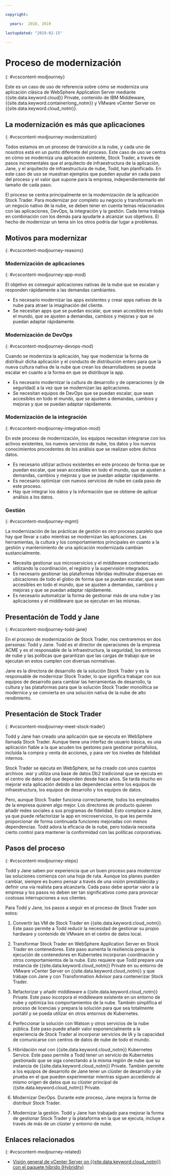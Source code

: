 ```yaml
---

copyright:

  years:  2016, 2019

lastupdated: "2019-02-15"

---
```


# Proceso de modernización
{: #vcscontent-modjourney}

Este es un caso de uso de referencia sobre cómo se moderniza una aplicación clásica de WebSphere Application Server mediante {{site.data.keyword.cloud}} Private, contenido de IBM Middleware, {{site.data.keyword.containerlong_notm}} y VMware vCenter Server on {{site.data.keyword.cloud_notm}}.

## La modernización es más que aplicaciones
{: #vcscontent-modjourney-modernization}

Todos estamos en un proceso de transición a la nube, y cada uno de nosotros está en un punto diferente del proceso. Este caso de uso se centra en cómo se moderniza una aplicación existente, Stock Trader, a través de pasos incrementales que el arquitecto de infraestructura de la aplicación, Jane, y el arquitecto de infraestructura de nube, Todd, han planificado. En este caso de uso se muestran ejemplos que pueden ayudar en cada paso del proceso y el valor que supone para la empresa, independientemente del tamaño de cada paso.

El proceso se centra principalmente en la modernización de la aplicación Stock Trader. Para modernizar por completo su negocio y transformarlo en un negocio nativo de la nube, se deben tener en cuenta temas relacionados con las aplicaciones, DevOps, la integración y la gestión. Cada tema trabaja en combinación con los demás para ayudarle a alcanzar sus objetivos. El hecho de modernizar un tema sin los otros podría dar lugar a problemas.

## Motivos para modernizar
{: #vcscontent-modjourney-reasons}

### Modernización de aplicaciones
{: #vcscontent-modjourney-app-mod}

El objetivo es conseguir aplicaciones nativas de la nube que se escalan y responden rápidamente a las demandas cambiantes.

* Es necesario modernizar las apps existentes y crear apps nativas de la nube para atraer la imaginación del cliente.
* Se necesitan apps que se puedan escalar, que sean accesibles en todo el mundo, que se ajusten a demandas, cambios y mejoras y que se puedan adaptar rápidamente.

### Modernización de DevOps
{: #vcscontent-modjourney-devops-mod}

Cuando se moderniza la aplicación, hay que modernizar la forma de distribuir dicha aplicación y el conducto de distribución entero para que la nueva cultura nativa de la nube que crean los desarrolladores se pueda escalar en cuanto a la forma en que se distribuye la app.

* Es necesario modernizar la cultura de desarrollo y de operaciones (y de seguridad) a la vez que se modernizan las aplicaciones.
* Se necesitan equipos de DevOps que se puedan escalar, que sean accesibles en todo el mundo, que se ajusten a demandas, cambios y mejoras y que se puedan adaptar rápidamente.

###  Modernización de la integración
{: #vcscontent-modjourney-integration-mod}

En este proceso de modernización, los equipos necesitan integrarse con los activos existentes, los nuevos servicios de nube, los datos y los nuevos conocimientos procedentes de los análisis que se realizan sobre dichos datos.

* Es necesario utilizar activos existentes en este proceso de forma que se puedan escalar, que sean accesibles en todo el mundo, que se ajusten a demandas, cambios y mejoras y que se puedan adaptar rápidamente.
* Es necesario optimizar con nuevos servicios de nube en cada paso de este proceso.
* Hay que integrar los datos y la información que se obtiene de aplicar análisis a los datos.

### Gestión
{: #vcscontent-modjourney-mgmt}

La modernización de las prácticas de gestión es otro proceso paralelo que hay que llevar a cabo mientras se modernizan las aplicaciones. Las herramientas, la cultura y los comportamientos principales en cuanto a la gestión y mantenimiento de una aplicación modernizada cambian sustancialmente.

* Necesita gestionar sus microservicios y el middleware contenerizado utilizando la coordinación, el registro y la supervisión integrados.
* Es necesario gestionar las plataformas híbridas multinube dispersas en ubicaciones de todo el globo de forma que se puedan escalar, que sean accesibles en todo el mundo, que se ajusten a demandas, cambios y mejoras y que se puedan adaptar rápidamente.
* Es necesario automatizar la forma de gestionar más de una nube y las aplicaciones y el middleware que se ejecutan en las mismas.

## Presentación de Todd y Jane
{: #vcscontent-modjourney-todd-jane}

En el proceso de modernización de Stock Trader, nos centraremos en dos personas: Todd y Jane. Todd es el director de operaciones de la empresa ACME y es el responsable de la infraestructura, la seguridad, los entornos de nube y las políticas que garantizan que las cargas de trabajo que se ejecutan en estos cumplen con diversas normativas.

Jane es la directora de desarrollo de la solución Stock Trader y es la responsable de modernizar Stock Trader, lo que significa trabajar con sus equipos de desarrollo para cambiar las herramientas de desarrollo, la cultura y las plataformas para que la solución Stock Trader monolítica se modernice y se convierta en una solución nativa de la nube de alto rendimiento.

## Presentación de Stock Trader
{: #vcscontent-modjourney-meet-stock-trader}

Todd y Jane han creado una aplicación que se ejecuta en WebSphere llamada Stock Trader. Aunque tiene una interfaz de usuario básica, es una aplicación fiable a la que acuden los gestores para gestionar portafolios, incluida la compra y venta de acciones, y para ver los niveles de fidelidad internos.

Stock Trader se ejecuta en WebSphere, se ha creado con unos cuantos archivos .war y utiliza una base de datos Db2 tradicional que se ejecuta en el centro de datos del que dependen desde hace años. Se tarda mucho en mejorar esta aplicación debido a las dependencias entre los equipos de infraestructura, los equipos de desarrollo y los equipos de datos.

Pero, aunque Stock Trader funciona correctamente, todos los empleados de la empresa quieren algo mejor. Los directores de producto quieren añadir redes sociales a sus programas de fidelidad. Esto complace a Jane, ya que puede refactorizar la app en microservicios, lo que les permite proporcionar de forma continuada funciones mejoradas con menos dependencias. Todd adora la eficacia de la nube, pero todavía necesita cierto control para mantener la conformidad con las políticas corporativas.

## Pasos del proceso
{: #vcscontent-modjourney-steps}

Todd y Jane saben por experiencia que un buen proceso para modernizar las soluciones comienza con una hoja de ruta. Aunque los planes pueden cambiar, siempre es bueno pensar a través de una visión prestablecida y definir una vía realista para alcanzarla. Cada paso debe aportar valor a la empresa y los pasos no deben ser tan significativos como para provocar costosas interrupciones a sus clientes.

Para Todd y Jane, los pasos a seguir en el proceso de Stock Trader son estos:
1. Convertir las VM de Stock Trader en {{site.data.keyword.cloud_notm}}. Este paso permite a Todd reducir la necesidad de gestionar su propio hardware y contenido de VMware en el centro de datos local.

2. Transformar Stock Trader en WebSphere Application Server en Stock Trader en contenedores. Este paso aumenta la resiliencia porque la ejecución de contenedores en Kubernetes incorporan coordinación y otros comportamientos de la nube. Esto requiere que Todd prepare una instancia de {{site.data.keyword.cloud_notm}} Private en su entorno de VMware vCenter Server on {{site.data.keyword.cloud_notm}} y que trabaje con Jane y con Transformation Advisor para contenerizar Stock Trader.

3. Refactorizar y añadir middleware a {{site.data.keyword.cloud_notm}} Private. Este paso incorpora el middleware existente en un entorno de nube y optimiza los comportamientos de la nube. También simplifica el proceso de licencias y prepara la solución para que sea totalmente portátil y se pueda utilizar en otros entornos de Kubernetes.

4. Perfeccionar la solución con Watson y otros servicios de la nube pública. Este paso puede añadir valor exponencialmente a la experiencia de Stock Trader al incorporar servicios de IA y la capacidad de comunicarse con centros de datos de nube de todo el mundo.

5. Hibridación real con {{site.data.keyword.cloud_notm}} Kubernetes Service. Este paso permite a Todd tener un servicio de Kubernetes gestionado que se siga conectando a la misma región de nube que su instancia de {{site.data.keyword.cloud_notm}} Private. También permite a los equipos de desarrollo de Jane tener un clúster de desarrollo y de prueba en el que pueden experimentar mientras siguen accediendo al mismo origen de datos que su clúster principal de {{site.data.keyword.cloud_notm}} Private.

6. Modernizar DevOps. Durante este proceso, Jane mejora la forma de distribuir Stock Trader.

7. Modernizar la gestión. Todd y Jane han trabajado para mejorar la forma de gestionar Stock Trader y la plataforma en la que se ejecuta, incluye a través de más de un clúster y entorno de nube.

## Enlaces relacionados
{: #vcscontent-modjourney-related}

* [Visión general de vCenter Server on {{site.data.keyword.cloud_notm}} con el paquete híbrido (Hybridity)](/docs/services/vmwaresolutions/archiref/vcs?topic=vmware-solutions-vcs-hybridity-intro)
